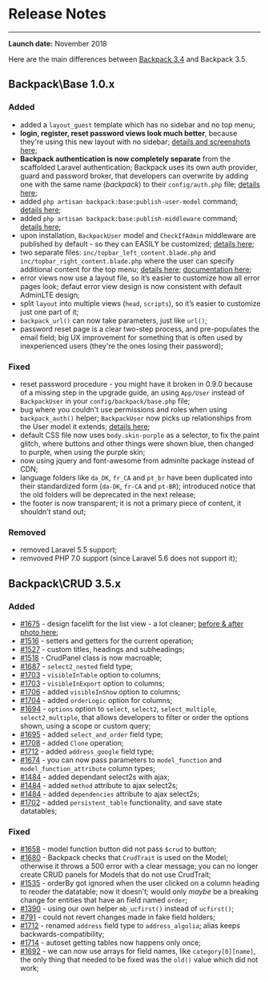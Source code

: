 # Release Notes

---

**Launch date:** November 2018

Here are the main differences between [Backpack 3.4](https://backpackforlaravel.com/doc/3.4) and Backpack 3.5.

<a name="backpack-base-1-0-x"></a>
## Backpack\Base 1.0.x

### Added

- added a ```layout_guest``` template which has no sidebar and no top menu;
- **login, register, reset password views look much better**, because they're using this new layout with no sidebar; [details and screenshots here](https://github.com/Laravel-Backpack/Base/pull/330);
- **Backpack authentication is now completely separate** from the scaffolded Laravel authentication; Backpack uses its own auth provider, guard and password broker, that developers can overwrite by adding one with the same name (_backpack_) to their ```config/auth.php``` file; [details here](https://github.com/Laravel-Backpack/Base/pull/293);
- added ```php artisan backpack:base:publish-user-model``` command; [details here](https://github.com/Laravel-Backpack/Base/pull/334);
- added ```php artisan backpack:base:publish-middleware``` command; [details here](https://github.com/Laravel-Backpack/Base/pull/334);
- upon installation, ```BackpackUser``` model and ```CheckIfAdmin``` middleware are published by default - so they can EASILY be customized; [details here](https://github.com/Laravel-Backpack/Base/pull/334);
- two separate files: ```inc/topbar_left_content.blade.php``` and ```inc/topbar_right_content.blade.php``` where the user can specify additional content for the top menu; [details here](https://github.com/Laravel-Backpack/Base/pull/302); [documentation here](docs/{{version}}/base-how-to#use-separate-login-register-forms-for-users-and-admins);
- error views now use a layout file, so it’s easier to customize how all error pages look; defaut error view design is now consistent with default AdminLTE design;
- split ```layout``` into multiple views (```head```, ```scripts```), so it’s easier to customize just one part of it;
- ```backpack_url()``` can now take parameters, just like ```url()```;
- password reset page is a clear two-step process, and pre-populates the email field; big UX improvement for something that is often used by inexperienced users (they're the ones losing their password);

### Fixed
- reset password procedure - you might have it broken in 0.9.0 because of a missing step in the upgrade guide, an using ```App/User``` instead of ```BackpackUser``` in your ```config/backpack/base.php``` file;
- bug where you couldn't use permissions and roles when using ```backpack_auth()``` helper; ```BackpackUser``` now picks up relationships from the User model it extends; [details here](https://github.com/Laravel-Backpack/Base/pull/323);
- default CSS file now uses ```body.skin-purple``` as a selector, to fix the paint glitch, where buttons and other things were shown blue, then changed to purple, when using the purple skin;
- now using jquery and font-awesome from adminlte package instead of CDN;
- language folders like ```da_DK```, ```fr_CA``` and ```pt_br``` have been duplicated into their standardized form (```da-DK```, ```fr-CA``` and ```pt-BR```); introduced notice that the old folders will be deprecated in the next release;
- the footer is now transparent; it is not a primary piece of content, it shouldn’t stand out;

### Removed
- removed Laravel 5.5 support;
- remvoved PHP 7.0 support (since Laravel 5.6 does not support it);

<a name="backpack-crud-3-5-x"></a>
## Backpack\CRUD 3.5.x

### Added

- [#1675](https://github.com/Laravel-Backpack/CRUD/issues/1675) - design facelift for the list view - a lot cleaner; [before & after photo here](https://user-images.githubusercontent.com/1032474/47909985-1dbc2700-de9a-11e8-9f8a-2b1c797e37a4.png);
- [#1516](https://github.com/Laravel-Backpack/CRUD/issues/1516) - setters and getters for the current operation;
- [#1527](https://github.com/Laravel-Backpack/CRUD/issues/1527) - custom titles, headings and subheadings;
- [#1518](https://github.com/Laravel-Backpack/CRUD/issues/1518) - CrudPanel class is now macroable;
- [#1687](https://github.com/Laravel-Backpack/CRUD/issues/1687) - ```select2_nested``` field type;
- [#1703](https://github.com/Laravel-Backpack/CRUD/issues/1703) - ```visibleInTable``` option to columns;
- [#1703](https://github.com/Laravel-Backpack/CRUD/issues/1703) - ```visibleInExport``` option to columns;
- [#1706](https://github.com/Laravel-Backpack/CRUD/issues/1706) - added ```visibleInShow``` option to columns;
- [#1704](https://github.com/Laravel-Backpack/CRUD/issues/1704) - added ```orderLogic``` option for columns;
- [#1694](https://github.com/Laravel-Backpack/CRUD/issues/1694) - ```options``` option to ```select```, ```select2```, ```select_multiple```, ```select2_multiple```, that allows developers to filter or order the options shown, using a scope or custom query;
- [#1695](https://github.com/Laravel-Backpack/CRUD/issues/1695) - added ```select_and_order``` field type;
- [#1708](https://github.com/Laravel-Backpack/CRUD/issues/1708) - added ```Clone``` operation;
- [#1712](https://github.com/Laravel-Backpack/CRUD/issues/1712) - added ```address_google``` field type;
- [#1674](https://github.com/Laravel-Backpack/CRUD/issues/1674) - you can now pass parameters to ```model_function``` and ```model_function_attribute``` column types;
- [#1484](https://github.com/Laravel-Backpack/CRUD/issues/1484) - added dependant select2s with ajax;
- [#1484](https://github.com/Laravel-Backpack/CRUD/issues/1484) - added ```method``` attribute to ajax select2s;
- [#1484](https://github.com/Laravel-Backpack/CRUD/issues/1484) - added ```dependencies``` attribute to ajax select2s;
- [#1702](https://github.com/Laravel-Backpack/CRUD/issues/1702) - added ```persistent_table``` functionality, and save state datatables;

### Fixed

- [#1658](https://github.com/Laravel-Backpack/CRUD/issues/1658) - model function button did not pass ```$crud``` to button;
- [#1680](https://github.com/Laravel-Backpack/CRUD/issues/1680) - Backpack checks that ```CrudTrait``` is used on the Model; otherwise it throws a 500 error with a clear message; you can no longer create CRUD panels for Models that do not use CrudTrait;
- [#1535](https://github.com/Laravel-Backpack/CRUD/issues/1535) - orderBy got ignored when the user clicked on a column heading to reoder the datatable; now it doesn't; would only _maybe_ be a breaking change for entities that have an field named ```order```;
- [#1390](https://github.com/Laravel-Backpack/CRUD/issues/1390) - using our own helper ```mb_ucfirst()``` instead of ```ucfirst()```;
- [#791](https://github.com/Laravel-Backpack/CRUD/issues/791) - could not revert changes made in fake field holders;
- [#1712](https://github.com/Laravel-Backpack/CRUD/issues/1712) - renamed ```address``` field type to ```address_algolia```; alias keeps backwards-compatibility;
- [#1714](https://github.com/Laravel-Backpack/CRUD/issues/1714) - autoset getting tables now happens only once;
- [#1692](https://github.com/Laravel-Backpack/CRUD/issues/1692) - we can now use arrays for field names, like ```category[0][name]```, the only thing that needed to be fixed was the ```old()``` value which did not work;